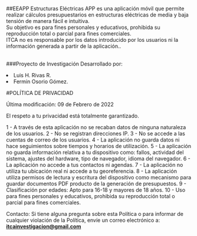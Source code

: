 
##EEAPP
Estructuras Eléctricas APP es una aplicación móvil que permite realizar cálculos presupuestarios en estructuras eléctricas de media y baja tensión de manera fácil e intuitiva.<br>
Su objetivo es para fines personales y educativos, prohibida su reproducción total o parcial para fines comerciales.<br>
ITCA no es responsable por los datos introducido por los usuarios ni la información generada a partir de la aplicación..<br><br>

###Proyecto de Investigación Desarrollado por:<br>
<li>Luis H. Rivas R.</li>
<li>Fermin Osorio Gómez.</li>

#POLÍTICA DE PRIVACIDAD

Última modificación: 09 de Febrero de 2022

El respeto a tu privacidad está totalmente garantizado.

1 - A través de esta aplicación no se recaban datos de ninguna naturaleza de los usuarios.
2 - No se registran direcciones IP.
3 - No se accede a las cuentas de correo de los usuarios.
4 - La aplicación no guarda datos ni hace seguimientos sobre tiempos y horarios de utilización.
5 - La aplicación no guarda información relativa a tu dispositivo como: fallos, actividad del sistema, ajustes del hardware, tipo de navegador, idioma del navegador.
6 - La aplicación no accede a tus contactos ni agendas.
7 - La aplicación no utiliza tu ubicación real ni accede a tu georeferencia.
8 - La aplicación utiliza permisos de lectura y escritura del dispositivo como mecanismo para guardar documentos PDF producto de la generación de presupuestos.
9 - Clasificación por edades: Apto para 16-18 y mayores de 18 años.
10 - Uso para fines personales y educativos, prohibida su reproducción total o parcial para fines comerciales.

Contacto:
Si tiene alguna pregunta sobre esta Política o para informar de cualquier violación de la Política, envíe un correo electrónico a: **itcainvestigacion@gmail.com**
